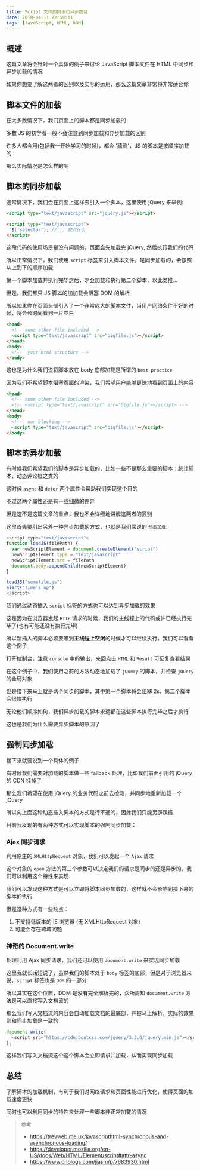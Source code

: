 ```yaml
---
title: Script 文件的同步和异步加载
date: 2018-04-11 22:59:11
tags: [JavaScript, HTML, DOM]
---
```


## 概述

这篇文章将会针对一个具体的例子来讨论 JavaScript 脚本文件在 HTML 中同步和异步加载的情况

如果你想要了解这两者的区别以及实际的运用，那么这篇文章非常将非常适合你

## 脚本文件的加载

在大多数情况下，我们页面上的脚本都是同步加载的

多数 JS 的初学者一般不会注意到同步加载和异步加载的区别

许多人都会用(包括我一开始学习的时候)，都会 '猜测'，JS 的脚本是按顺序加载的

那么实际情况是怎么样的呢

## 脚本的同步加载

通常情况下，我们会在页面上这样去引入一个脚本，这里使用 jQuery 来举例:

```html
<script type="text/javascript" src="jquery.js"></script>

<script type="text/javascript">
  $('selector'); //... 做点什么
</script>
```

这段代码的使用场景是没有问题的，页面会先加载完 jQuery, 然后执行我们的代码

所以正常情况下，我们使用 `script` 标签来引入脚本文件，是同步加载的，会按照从上到下的顺序加载

第一个脚本加载并执行完毕之后，才会加载和执行第二个脚本，以此类推...

但是，我们都只 JS 脚本的加加载会阻塞 DOM 的解析

所以如果你在页面头部引入了一个非常庞大的脚本文件，当用户网络条件不好的时候，将会长时间看到一片空白

```html
<head>
  <!-- some other file included -->
  <script type="text/javascript" src="bigfile.js"></script>
</head>
<body>
  <!--  your html structure -->
</body>
```

这也是为什么我们说将脚本放在 body 底部加载是所谓的 `best practice`

因为我们不希望脚本阻塞页面的渲染，我们希望用户能够更快地看到页面上的内容

```html
<head>
  <!-- some other file included -->
  <!-- <script type="text/javascript" src="bigfile.js"></script> -->
</head>
<body>
  <!--  non blocking -->
  <script type="text/javascript" src="bigfile.js"></script>
</body>
```

## 脚本的异步加载

有时候我们希望我们的脚本是异步加载的，比如一些不是那么重要的脚本：统计脚本，动态评论框之类的

这时候 `async` 和 `defer` 两个属性会帮助我们实现这个目的

不过这两个属性还是有一些细微的差异

但是这不是这篇文章的重点，我也不会详细地讲解这两者的区别

这里首先要引出另外一种异步加载的方式，也就是我们常说的 `动态加载`:

```js
<script type="text/javascript">
function loadJS(filePath) {
  var newScriptElement = document.createElement("script")
  newScriptElement.type = "text/javascript"
  newScriptElement.src = filePath
  document.body.appendChild(newScriptElement)
}

loadJS("somefile.js")
alert("Time's up")
</script>
```

我们通过动态插入 `script` 标签的方式也可以达到异步加载的效果

这是因为在浏览器发起 `HTTP` 请求的时候，我们的主线程上的代码或许已经执行完毕了(也有可能还没有执行完毕)

所以新插入的脚本必须要等到**主线程上空闲**的时候才可以继续执行，我们可以看看这个例子

打开控制台，注意 `console` 中的输出，来回点击 `HTML` 和 `Result` 可反复查看结果

<script async src="//jsfiddle.net/macsalvation/k1pthtfy/embed/"></script>

在这个例子中，我们使用之前的方法动态地加载了 `jQuery` 的脚本，并检查 `jQuery` 的全局对象

但是接下来马上就是两个同步的脚本，其中第一个脚本将会阻塞 2s，第二个脚本会很快执行

无论他们顺序如何，我们异步加载的脚本永远都在这些脚本执行完毕之后才执行

这也是我们为什么需要异步脚本的原因了

## 强制同步加载

接下来就要说到一个具体的例子

有时候我们需要对加载的脚本做一些 fallback 处理，比如我们前面引用的 jQuery 的 CDN 挂掉了

那么我们希望在使用 jQuery 的业务代码之前去检测，并同步地重新加载一个 jQuery

所以向上面这种动态插入脚本的方式是行不通的，因此我们只能另辟蹊径

目前我发现的有两种方式可以实现脚本的强制同步加载：

### Ajax 同步请求

利用原生的 `XMLHttpRequest` 对象，我们可以发起一个 `Ajax` 请求

这个对象的 `open` 方法的第三个参数可以决定我们的请求是同步的还是异步的，我们可以利用这个特性来实现

<script async src="//jsfiddle.net/macsalvation/nkccwd6u/5/embed/html,result/"></script>

我们可以发现这种方式是可以立即将脚本同步加载的，这样就不会影响到接下来的脚本的执行

但是这种方式有一些缺点：

1. 不支持低版本的 IE 浏览器 (无 XMLHttpRequest 对象)
2. 可能会存在跨域问题

### 神奇的 Document.write

处理利用 Ajax 同步请求，我们还可以使用 `document.write` 来实现同步加载

这里我就长话短说了，虽然我们的脚本处于 `body` 标签的底部，但是对于浏览器来说，`script` 标签也是 `DOM` 的一部分

所以其实在这个位置，DOM 是没有完全解析完的，众所周知 `document.write` 方法是可以直接写入文档流的

那么我们写入文档流的内容会自动加载文档的最底部，并被马上解析，实际的效果则和同步加载是一致的

```js
document.write(
  <script src="https://cdn.bootcss.com/jquery/3.3.0/jquery.min.js"></script>
);
```

这样我们写入文档流这个这个脚本会立即请求并加载，从而实现同步加载

## 总结

了解脚本的加载机制，有利于我们对网络请求和页面性能进行优化，使得页面的加载速度更快

同时也可以利用同步的特性来处理一些脚本非正常加载的情况

> 参考
>
> - https://trevweb.me.uk/javascripthtml-synchronous-and-asynchronous-loading/
> - https://developer.mozilla.org/en-US/docs/Web/HTML/Element/script#attr-async
> - https://www.cnblogs.com/jiasm/p/7683930.html

